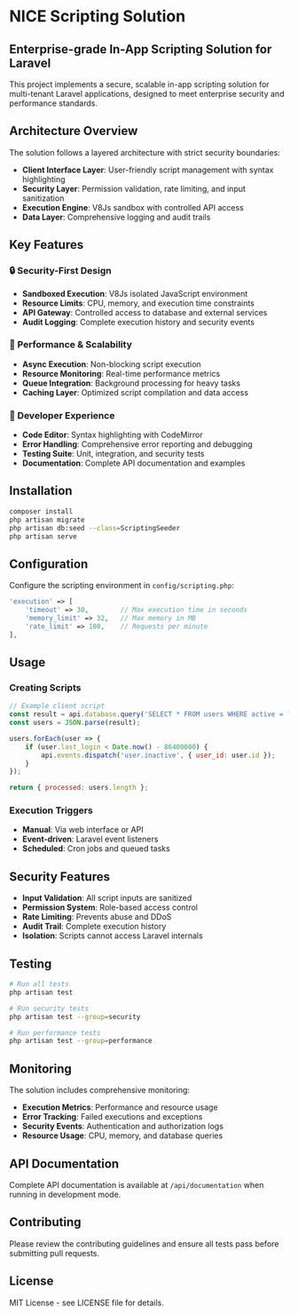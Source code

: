 # NICE Scripting Solution

## Enterprise-grade In-App Scripting Solution for Laravel

This project implements a secure, scalable in-app scripting solution for multi-tenant Laravel applications, designed to meet enterprise security and performance standards.

## Architecture Overview

The solution follows a layered architecture with strict security boundaries:

- **Client Interface Layer**: User-friendly script management with syntax highlighting
- **Security Layer**: Permission validation, rate limiting, and input sanitization  
- **Execution Engine**: V8Js sandbox with controlled API access
- **Data Layer**: Comprehensive logging and audit trails

## Key Features

### 🔒 Security-First Design
- **Sandboxed Execution**: V8Js isolated JavaScript environment
- **Resource Limits**: CPU, memory, and execution time constraints
- **API Gateway**: Controlled access to database and external services
- **Audit Logging**: Complete execution history and security events

### 🚀 Performance & Scalability
- **Async Execution**: Non-blocking script execution
- **Resource Monitoring**: Real-time performance metrics
- **Queue Integration**: Background processing for heavy tasks
- **Caching Layer**: Optimized script compilation and data access

### 🎯 Developer Experience
- **Code Editor**: Syntax highlighting with CodeMirror
- **Error Handling**: Comprehensive error reporting and debugging
- **Testing Suite**: Unit, integration, and security tests
- **Documentation**: Complete API documentation and examples

## Installation

```bash
composer install
php artisan migrate
php artisan db:seed --class=ScriptingSeeder
php artisan serve
```

## Configuration

Configure the scripting environment in `config/scripting.php`:

```php
'execution' => [
    'timeout' => 30,        // Max execution time in seconds
    'memory_limit' => 32,   // Max memory in MB
    'rate_limit' => 100,    // Requests per minute
],
```

## Usage

### Creating Scripts

```javascript
// Example client script
const result = api.database.query('SELECT * FROM users WHERE active = ?', [true]);
const users = JSON.parse(result);

users.forEach(user => {
    if (user.last_login < Date.now() - 86400000) {
        api.events.dispatch('user.inactive', { user_id: user.id });
    }
});

return { processed: users.length };
```

### Execution Triggers

- **Manual**: Via web interface or API
- **Event-driven**: Laravel event listeners
- **Scheduled**: Cron jobs and queued tasks

## Security Features

- **Input Validation**: All script inputs are sanitized
- **Permission System**: Role-based access control
- **Rate Limiting**: Prevents abuse and DDoS
- **Audit Trail**: Complete execution history
- **Isolation**: Scripts cannot access Laravel internals

## Testing

```bash
# Run all tests
php artisan test

# Run security tests
php artisan test --group=security

# Run performance tests
php artisan test --group=performance
```

## Monitoring

The solution includes comprehensive monitoring:

- **Execution Metrics**: Performance and resource usage
- **Error Tracking**: Failed executions and exceptions
- **Security Events**: Authentication and authorization logs
- **Resource Usage**: CPU, memory, and database queries

## API Documentation

Complete API documentation is available at `/api/documentation` when running in development mode.

## Contributing

Please review the contributing guidelines and ensure all tests pass before submitting pull requests.

## License

MIT License - see LICENSE file for details.